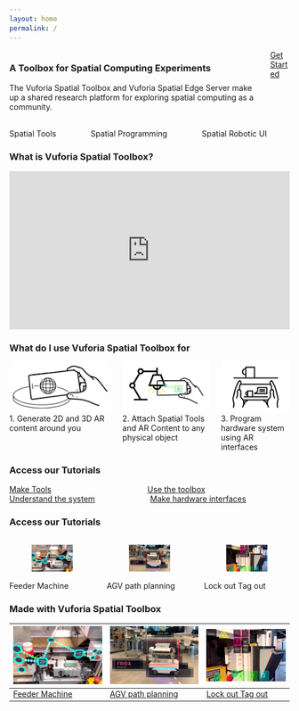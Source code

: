```yaml
---
layout: home
permalink: /
---
```


<div class="columns is-vcentered">
  <div class="column">
    <h3>A Toolbox for Spatial Computing Experiments</h3>
    <p>The Vuforia Spatial Toolbox and Vuforia Spatial Edge Server make up a shared research platform for exploring spatial computing as a community.</p>
  </div>
  <div class="column is-one-quarter">
    <a class="button is-success is-pulled-right" href="/docs/use">
      Get Started
    </a>
  </div>
</div>

<div class="columns is-vcentered is-centered">
  <div class="column is-one-third">
    <img src="resources/distance.gif" alt=""/>
    <div class="column is-one-third">
        Spatial Tools
    </div>
  </div>
  <div class="column is-one-third">
    <img src="resources/vst.gif" alt=""/>
    <div class="column is-one-third">
        Spatial Programming
    </div>
  </div>
  <div class="column is-one-third">
    <img src="resources/mir.gif" alt=""/>
    <div class="column is-one-third">
        Spatial Robotic UI
    </div>
  </div>
</div>


<div class="columns is-vcentered is-centered is-0">
  <div class="column is-full">
    <h3>What is Vuforia Spatial Toolbox?</h3>
  </div>
  </div>
  
  <div class="container" style="position: relative; width: 100%; height: 0; padding-bottom: 56.25%;">
              <iframe src="https://www.youtube.com/embed/JLP2t7yymnQ?rel=0" frameborder="0" allow="autoplay;" allowfullscreen class="video" style="position: absolute;top: 0; left: 0; width: 100%; height: 100%;">
              <img src = "resources/toolboxVideoPlaceholder.jpg" border = "0">
              </iframe>
       </div>
  
  
  <div class="columns is-vcentered is-centered">
  <div class="column is-full">
  <h3>What do I use Vuforia Spatial Toolbox for</h3>
  </div>
  </div>
  <div class="columns is-vcentered is-centered">
  <div class="column is-one-third">
    <img src="resources/what1.jpg" alt="Image of Reality Server"/>
    <div class="column is-info">
        1. Generate 2D and 3D AR content around you 
    </div>
  </div>
  <div class="column is-one-third">
    <img src="resources/what3.jpg" alt="Image of Reality Server"/>
    <div class="column">
        2. Attach Spatial Tools and AR  Content to any physical object
    </div>
  </div>
  <div class="column is-one-third">
    <img src="resources/what2.jpg" alt="Image of Reality Server"/>
    <div class="column">
        3. Program hardware system using AR interfaces
    </div>
  </div>
</div>

<div class="columns is-vcentered is-centered">
 <div class="column is-full">
    <h3>Access our Tutorials</h3>
  </div>
</div>
<div class="columns is-vcentered is-centered">
  <div class="column is-half">
   <a class="button is-medium is-fullwidth is-info is-outlined" href="https://github.com/ptcrealitylab/vuforia-spatial-toolbox-documentation/tree/master/make%20tools">
   Make Tools</a>
  </div>
  <div class="column is-half">
   <a class="button is-medium is-fullwidth is-info is-outlined" href="https://github.com/ptcrealitylab/vuforia-spatial-toolbox-documentation/tree/master/use">
   Use the toolbox</a>
  </div>
  </div><div class="columns is-vcentered is-centered">
  <div class="column is-half">
   <a class="button is-medium is-fullwidth is-info is-outlined" href="https://github.com/ptcrealitylab/vuforia-spatial-toolbox-documentation/tree/master/understandSystem">
   Understand the system</a>
  </div>
  <div class="column is-half">
    <a class="button is-medium is-fullwidth is-info is-outlined" href="https://github.com/ptcrealitylab/vuforia-spatial-toolbox-documentation/tree/master/interfaceWithHardware">
    Make hardware interfaces</a>
  </div>
</div>


<div class="columns is-vcentered is-centered">
 <div class="column is-full">
    <h3>Access our Tutorials</h3>
  </div>
</div>
<div class="columns is-vcentered is-centered">
  <div class="column is-one-third">
  
<div class="card">
    <div class="card-image">
        <figure class="image is-4by3">
            <img src="resources/feeder.jpg" alt="Placeholder image">
        </figure>
    </div>
    <div class="card-content">
        <div class="content">
           Feeder Machine
        </div>
    </div>
</div>
  </div>
  <div class="column is-one-third">
<div class="card">
    <div class="card-image">
        <figure class="image is-4by3">
            <img src="resources/frida.jpg" alt="Placeholder image">
        </figure>
    </div>
    <div class="card-content">
        <div class="content">
           AGV path planning
        </div>
    </div>
</div>
  </div>
    <div class="column is-one-third">
  <div class="card">
      <div class="card-image">
          <figure class="image is-4by3">
              <img src="resources/loto.jpg" alt="Placeholder image">
          </figure>
      </div>
      <div class="card-content">
          <div class="content">
            Lock out Tag out
          </div>
      </div>
  </div>
  </div>
  </div>


### Made with Vuforia Spatial Toolbox

| ![Image of Reality Server](resources/feeder.jpg) | ![Image of Reality Server](resources/frida.jpg)| ![Image of Reality Server](resources/loto.jpg)|
| ------| -----------| -----------|
| [Feeder Machine](https://www.ptc.com/en/about/reality-lab/portfolio/research/editing-reality)| [AGV path planning](https://www.ptc.com/en/about/reality-lab/portfolio/research/kinetic-ar)| [Lock out Tag out](https://www.ptc.com/en/about/reality-lab/portfolio/experiment/editing-ar-in-space) |
